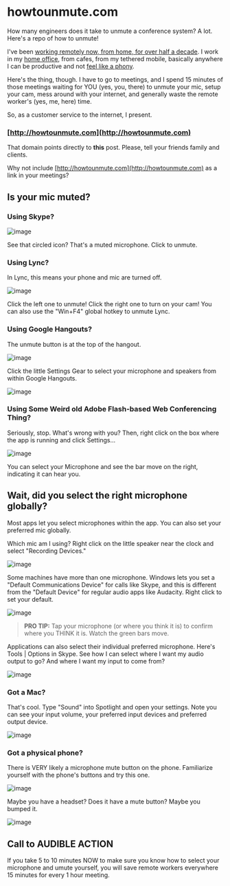 # howtounmute.com
How many engineers does it take to unmute a conference system? A lot. Here's a repo of how to unmute!

I've been [working remotely now, from home, for over half a decade](CategoryView.aspx?category=Remote+Work). I work in my [home office](NewJobNewHouseNewBabyAndDesigningATotallyNewHomeOffice.aspx), from cafes, from my tethered mobile, basically anywhere I can be productive and not [feel like a phony](exploringimpostorsyndromeintechnologysxsw15.aspx).

Here's the thing, though. I have to go to meetings, and I spend 15 minutes of those meetings waiting for YOU (yes, you, there) to unmute your mic, setup your cam, mess around with your internet, and generally waste the remote worker's (yes, me, here) time.

So, as a customer service to the internet, I present.

### [http://howtounmute.com](http://howtounmute.com)

That domain points directly to <font style="font-weight: bold;">this</font> post. Please, tell your friends family and clients.

Why not include [http://howtounmute.com](http://howtounmute.com) as a link in your meetings?

## Is your mic muted?

<a name="Skype"></a>

### Using Skype?

![image](images/skype.png "Skype Desktop")

See that circled icon? That's a muted microphone. Click to unmute.

<a name="Lync"></a>

### Using Lync?

In Lync, this means your phone and mic are turned off.

![image](images/lync.png "Lync")

Click the left one to unmute! Click the right one to turn on your cam! You can also use the "Win+F4" global hotkey to unmute Lync.

<a name="Hangouts"></a>

### Using Google Hangouts?

The unmute button is at the top of the hangout.

![image](images/hangouts.png "Google Hangouts")

Click the little Settings Gear to select your microphone and speakers from within Google Hangouts.

![image](images/hangoutssettings.png "Hangouts Settings")

<a name="Flash"></a>

### Using Some Weird old Adobe Flash-based Web Conferencing Thing?

Seriously, stop. What's wrong with you? Then, right click on the box where the app is running and click Settings...

![image](images/flash.png "Flash")

You can select your Microphone and see the bar move on the right, indicating it can hear you.

## Wait, did you select the right microphone globally?

Most apps let you select microphones within the app. You can also set your preferred mic globally.

Which mic am I using? Right click on the little speaker near the clock and select "Recording Devices."

![image](images/windows.png "windows")

Some machines have more than one microphone. Windows lets you set a "Default Communications Device" for calls like Skype, and this is different from the "Default Device" for regular audio apps like Audacity. Right click to set your default.

![image](images/windowssoundpanel.png "Windows Sound Panel")

> **PRO TIP:** Tap your microphone (or where you think it is) to confirm where you THINK it is. Watch the green bars move.

Applications can also select their individual preferred microphone. Here's Tools | Options in Skype. See how I can select where I want my audio output to go? And where I want my input to come from?

![image](images/skypeaudio.png "image")

<a name="Mac"></a>

### Got a Mac?

That's cool. Type "Sound" into Spotlight and open your settings. Note you can see your input volume, your preferred input devices and preferred output device.

![image](images/macaudio.png "Mac")

<a name="Phone"></a>

### Got a physical phone?

There is VERY likely a microphone mute button on the phone. Familiarize yourself with the phone's buttons and try this one.

![image](images/mutesymbol.png "Mute Symbol")

Maybe you have a headset? Does it have a mute button? Maybe you bumped it.

![image](images/usbbuttons.jpg "USB Buttons")

## Call to AUDIBLE ACTION

If you take 5 to 10 minutes NOW to make sure you know how to select your microphone and umute yourself, you will save remote workers everywhere 15 minutes for every 1 hour meeting.
